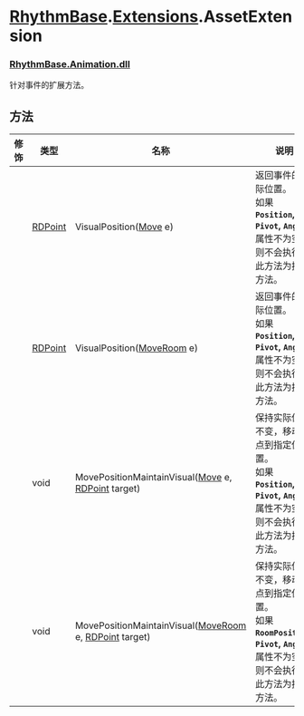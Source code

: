 # [RhythmBase](../../RhythmToolkit.md).[Extensions](../namespace/Extensions.md).AssetExtension
### [RhythmBase.Animation.dll](../assembly/RhythmAnimation.md)
针对事件的扩展方法。

## 方法
修饰 | 类型 | 名称 | 说明
-|-|-|-
| | [RDPoint](../class/RDPoint.md) | VisualPosition([Move](../class/Move.md) e) | 返回事件的实际位置。<br>如果 **`Position`, `Pivot`, `Angle`** 属性不为空，则不会执行。<br>此方法为扩展方法。
| | [RDPoint](../class/RDPoint.md) | VisualPosition([MoveRoom](../class/MoveRoom.md) e) | 返回事件的实际位置。<br>如果 **`Position`, `Pivot`, `Angle`** 属性不为空，则不会执行。<br>此方法为扩展方法。
| | void | MovePositionMaintainVisual([Move](../class/Move.md) e, [RDPoint](../class/RDPoint.md) target) | 保持实际位置不变，移动轴点到指定位置。<br>如果 **`Position`, `Pivot`, `Angle`** 属性不为空，则不会执行。<br>此方法为扩展方法。
| | void | MovePositionMaintainVisual([MoveRoom](../class/MoveRoom.md) e, [RDPoint](../class/RDPoint.md) target) | 保持实际位置不变，移动轴点到指定位置。<br>如果 **`RoomPosition`, `Pivot`, `Angle`** 属性不为空，则不会执行。<br>此方法为扩展方法。